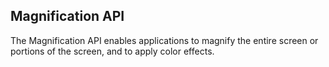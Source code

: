 ## Magnification API

The Magnification API enables applications to magnify the entire screen or
portions of the screen, and to apply color effects.
